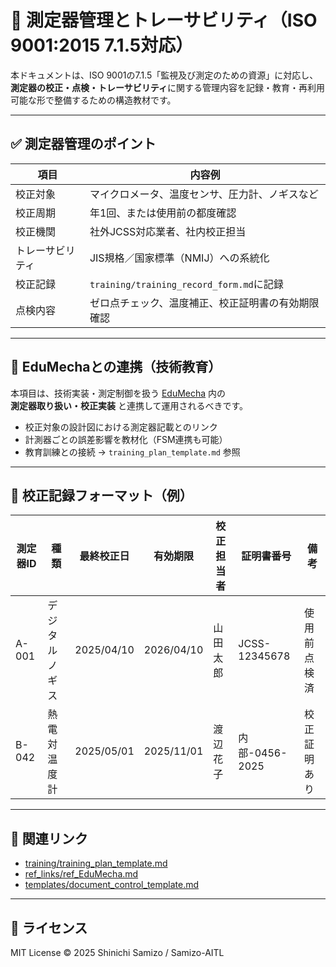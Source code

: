 # 📏 測定器管理とトレーサビリティ（ISO 9001:2015 7.1.5対応）

本ドキュメントは、ISO 9001の7.1.5「監視及び測定のための資源」に対応し、  
**測定器の校正・点検・トレーサビリティ**に関する管理内容を記録・教育・再利用可能な形で整備するための構造教材です。

---

## ✅ 測定器管理のポイント

| 項目         | 内容例                                               |
|--------------|------------------------------------------------------|
| 校正対象     | マイクロメータ、温度センサ、圧力計、ノギスなど         |
| 校正周期     | 年1回、または使用前の都度確認                            |
| 校正機関     | 社外JCSS対応業者、社内校正担当                          |
| トレーサビリティ | JIS規格／国家標準（NMIJ）への系統化                       |
| 校正記録     | `training/training_record_form.md`に記録                |
| 点検内容     | ゼロ点チェック、温度補正、校正証明書の有効期限確認        |

---

## 🧩 EduMechaとの連携（技術教育）

本項目は、技術実装・測定制御を扱う [EduMecha](https://github.com/samizo-aitl/EduMecha) 内の  
**測定器取り扱い・校正実装** と連携して運用されるべきです。

- 校正対象の設計図における測定器記載とのリンク
- 計測器ごとの誤差影響を教材化（FSM連携も可能）
- 教育訓練との接続 → `training_plan_template.md` 参照

---

## 📄 校正記録フォーマット（例）

| 測定器ID | 種類         | 最終校正日 | 有効期限   | 校正担当者 | 証明書番号     | 備考       |
|----------|--------------|------------|------------|-------------|----------------|------------|
| A-001    | デジタルノギス | 2025/04/10 | 2026/04/10 | 山田 太郎   | JCSS-12345678  | 使用前点検済 |
| B-042    | 熱電対温度計   | 2025/05/01 | 2025/11/01 | 渡辺 花子   | 内部-0456-2025 | 校正証明あり |

---

## 📎 関連リンク

- [training/training_plan_template.md](../training/training_plan_template.md)
- [ref_links/ref_EduMecha.md](../ref_links/ref_EduMecha.md)
- [templates/document_control_template.md](../templates/document_control_template.md)

---

## 📜 ライセンス

MIT License © 2025 Shinichi Samizo / Samizo-AITL
